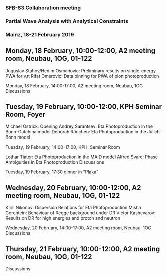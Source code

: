 ### SFB-S3 Collaboration meeting
### Partial Wave Analysis with Analytical Constraints
### Mainz, 18-21 February 2019

## Monday, 18 February, 10:00-12:00, A2 meeting room, Neubau, 1OG, 01-122

Jugoslav Stahov/Hedim Osmanovic: Preliminary results on single-energy PWA for γ,π
Rifat Omerovic:  Data binning for PWA of pion photoproduction

Monday, 18 February, 14:00-17:00, A2 meeting room, Neubau, 1OG
Discussions

## Tuesday, 19 February, 10:00-12:00, KPH Seminar Room, Foyer

Michael Ostrick: Opening
Andrey Sarantsev: Eta Photoproduction in the Bonn-Gatchina model
Deborah Rönchen: Eta Photoproduction in the Jülich-Bonn model

Tuesday, 19 February, 14:00-17:00, KPH, Seminar Room

Lothar Tiator: Eta Photoproduction in the MAID model
Alfred Svarc: Phase Ambiguities in Eta Photoproduction
Discussions

Tuesday, 19 February, 17:30 dinner in "Plaka"

## Wednesday, 20 February, 10:00-12:00, A2 meeting room, Neubau, 1OG, 01-122

Kirill Nikonov: Dispersion Relations for Eta Photoproduction
Misha Gorchtein: Behaviour of Regge background under DR
Victor Kashevarov: Results on DR for high energies and proton and neutron

Wednesday, 20 February, 14:00-17:00, A2 meeting room, Neubau, 1OG
Discussions

## Thursday, 21 February, 10:00-12:00, A2 meeting room, Neubau, 1OG, 01-122
Discussions 
